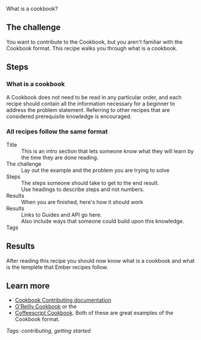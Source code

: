 What is a cookbook?

## The challenge

You want to contribute to the Cookbook, but you aren't familiar with the Cookbook format. This recipe walks you through what is a cookbook.

## Steps
### What is a cookbook
A Cookbook does not need to be read in any particular order, and each recipe should contain all the information necessary for a beginner to address the problem statement. Referring to other recipes that are considered prerequisite knowledge is encouraged.

### All recipes follow the same format
<dl>
  <dt>Title</dt>
  <dd>This is an intro section that lets someone know what they will learn by the time they are done reading.</dd>
  <dt>The challenge</dt>
  <dd>Lay out the example and the problem you are trying to solve</dd>
  <dt>Steps</dt>
  <dd>The steps someone should take to get to the end result.</dd>
  <dd>Use headings to describe steps and not numbers.</dd>
  <dt>Results</dt>
  <dd>When you are finished, here's how it should work</dd>
  <dt>Results</dt>
  <dd>Links to Guides and API go here.</dd>
  <dd>Also include ways that someone could build upon this knowledge.</dd>
  <dt>Tags</dt>
</dl>

## Results

After reading this recipe you should now know what is a cookbook and what is the templete that Ember recipes follow. 

## Learn more

* [Cookbook Contributing documentation](https://github.com/ember-learn/cookbook/blob/main/CONTRIBUTING.md)
* [O'Reilly Cookbook](http://shop.oreilly.com/category/series/cookbooks.do) or the
* [Coffeescript Cookbook](http://coffeescriptcookbook.com/). Both of these are great examples of the Cookbook
format.

_Tags: contributing, getting started_
